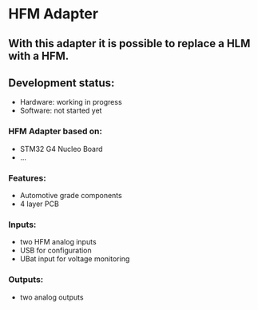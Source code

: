 # HFM Adapter

## With this adapter it is possible to replace a HLM with a HFM.

## Development status: ##
- Hardware: working in progress
- Software: not started yet

### HFM Adapter based on: ### 
- STM32 G4 Nucleo Board
- ...

### Features: ### 
- Automotive grade components
- 4 layer PCB

### Inputs: ### 
- two HFM analog inputs
- USB for configuration
- UBat input for voltage monitoring

### Outputs: ### 
- two analog outputs
